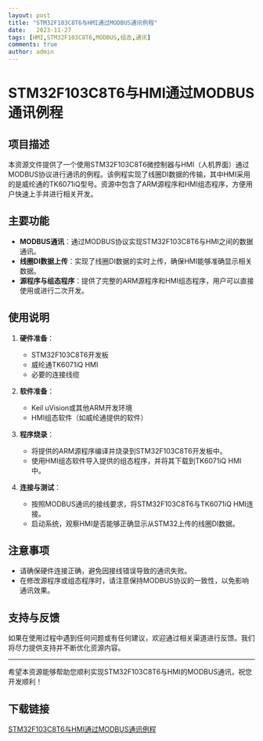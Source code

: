 ```yaml
---
layout: post
title: "STM32F103C8T6与HMI通过MODBUS通讯例程"
date:   2023-11-27
tags: [HMI,STM32F103C8T6,MODBUS,组态,通讯]
comments: true
author: admin
---
```

# STM32F103C8T6与HMI通过MODBUS通讯例程

## 项目描述

本资源文件提供了一个使用STM32F103C8T6微控制器与HMI（人机界面）通过MODBUS协议进行通讯的例程。该例程实现了线圈DI数据的传输，其中HMI采用的是威纶通的TK6071iQ型号。资源中包含了ARM源程序和HMI组态程序，方便用户快速上手并进行相关开发。

## 主要功能

- **MODBUS通讯**：通过MODBUS协议实现STM32F103C8T6与HMI之间的数据通讯。
- **线圈DI数据上传**：实现了线圈DI数据的实时上传，确保HMI能够准确显示相关数据。
- **源程序与组态程序**：提供了完整的ARM源程序和HMI组态程序，用户可以直接使用或进行二次开发。

## 使用说明

1. **硬件准备**：
   - STM32F103C8T6开发板
   - 威纶通TK6071iQ HMI
   - 必要的连接线缆

2. **软件准备**：
   - Keil uVision或其他ARM开发环境
   - HMI组态软件（如威纶通提供的软件）

3. **程序烧录**：
   - 将提供的ARM源程序编译并烧录到STM32F103C8T6开发板中。
   - 使用HMI组态软件导入提供的组态程序，并将其下载到TK6071iQ HMI中。

4. **连接与测试**：
   - 按照MODBUS通讯的接线要求，将STM32F103C8T6与TK6071iQ HMI连接。
   - 启动系统，观察HMI是否能够正确显示从STM32上传的线圈DI数据。

## 注意事项

- 请确保硬件连接正确，避免因接线错误导致的通讯失败。
- 在修改源程序或组态程序时，请注意保持MODBUS协议的一致性，以免影响通讯效果。

## 支持与反馈

如果在使用过程中遇到任何问题或有任何建议，欢迎通过相关渠道进行反馈。我们将尽力提供支持并不断优化资源内容。

---

希望本资源能够帮助您顺利实现STM32F103C8T6与HMI的MODBUS通讯，祝您开发顺利！

## 下载链接

[STM32F103C8T6与HMI通过MODBUS通讯例程](https://pan.quark.cn/s/4bc6dc5ab8fd)